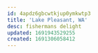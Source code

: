 ```yaml
---
id: 4apdz6gbcwtkjup0ymkwtp3
title: 'Lake Pleasant, WA'
desc: fishermans delight
updated: 1691943529255
created: 1691306058412
---
```


